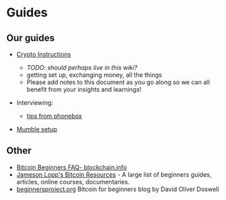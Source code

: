 # Guides

## Our guides

* [Crypto Instructions](https://hackmd.io/s/ryu1mKfXf)
  - _TODO: should perhaps live in this wiki?_
  - getting set up, exchanging money, all the things
  - Please add notes to this document as you go along so we can all benefit from your insights and learnings!

* Interviewing:
  - [tips from phonebox](https://hackmd.io/AwEwxgRgLAHMCGBaA7AZimRUCsBGKiM8EuiwYUApqiDMlAEwBmuQA===?edit#)

* [Mumble setup](https://hackmd.io/MwMw7CBMCG3AtAUxAEwBzwCxoKwCN49pEUkA2TSHFaMMFMgTiA==#)


## Other

* [Bitcoin Beginners FAQ- blockchain.info](https://blockchain.info/wallet/bitcoin-faq)
* [Jameson Lopp's Bitcoin Resources](http://lopp.net/bitcoin.html) - A large list of beginners guides, articles, online courses, documentaries. 
* [beginnersproject.org](https://beginnersproject.org/) Bitcoin for beginners blog by David Oliver Doswell

